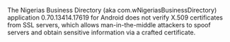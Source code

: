 The Nigerias Business Directory (aka com.wNigeriasBusinessDirectory) application 0.70.13414.17619 for Android does not verify X.509 certificates from SSL servers, which allows man-in-the-middle attackers to spoof servers and obtain sensitive information via a crafted certificate.